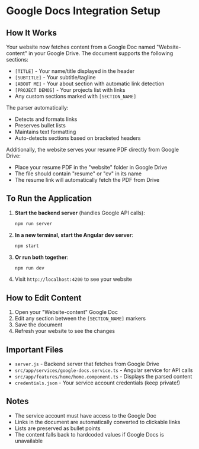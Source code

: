 # Google Docs Integration Setup

## How It Works

Your website now fetches content from a Google Doc named "Website-content" in your Google Drive. The document supports the following sections:

- `[TITLE]` - Your name/title displayed in the header
- `[SUBTITLE]` - Your subtitle/tagline
- `[ABOUT ME]` - Your about section with automatic link detection
- `[PROJECT DEMOS]` - Your projects list with links
- Any custom sections marked with `[SECTION_NAME]`

The parser automatically:
- Detects and formats links
- Preserves bullet lists
- Maintains text formatting
- Auto-detects sections based on bracketed headers

Additionally, the website serves your resume PDF directly from Google Drive:
- Place your resume PDF in the "website" folder in Google Drive
- The file should contain "resume" or "cv" in its name
- The resume link will automatically fetch the PDF from Drive

## To Run the Application

1. **Start the backend server** (handles Google API calls):
   ```bash
   npm run server
   ```

2. **In a new terminal, start the Angular dev server**:
   ```bash
   npm start
   ```

3. **Or run both together**:
   ```bash
   npm run dev
   ```

4. Visit `http://localhost:4200` to see your website

## How to Edit Content

1. Open your "Website-content" Google Doc
2. Edit any section between the `[SECTION_NAME]` markers
3. Save the document
4. Refresh your website to see the changes

## Important Files

- `server.js` - Backend server that fetches from Google Drive
- `src/app/services/google-docs.service.ts` - Angular service for API calls
- `src/app/features/home/home.component.ts` - Displays the parsed content
- `credentials.json` - Your service account credentials (keep private!)

## Notes

- The service account must have access to the Google Doc
- Links in the document are automatically converted to clickable links
- Lists are preserved as bullet points
- The content falls back to hardcoded values if Google Docs is unavailable